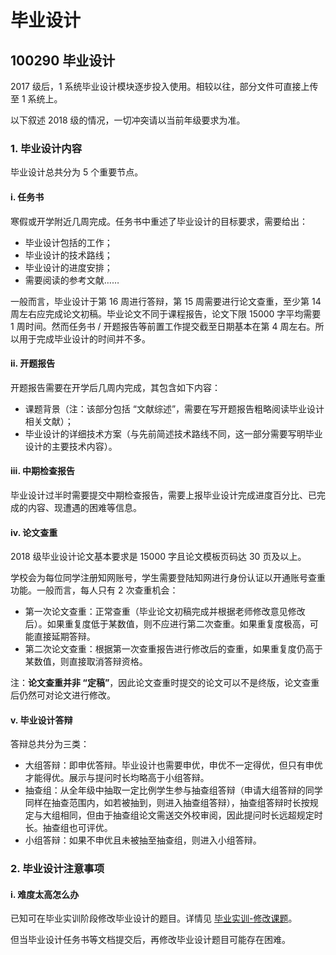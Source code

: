 # 毕业设计

## 100290 毕业设计

2017 级后，1 系统毕业设计模块逐步投入使用。相较以往，部分文件可直接上传至 1 系统上。

以下叙述 2018 级的情况，一切冲突请以当前年级要求为准。

### 1. 毕业设计内容

毕业设计总共分为 5 个重要节点。

#### i. 任务书

寒假或开学附近几周完成。任务书中重述了毕业设计的目标要求，需要给出：

* 毕业设计包括的工作；
* 毕业设计的技术路线；
* 毕业设计的进度安排；
* 需要阅读的参考文献……

一般而言，毕业设计于第 16 周进行答辩，第 15 周需要进行论文查重，至少第 14 周左右应完成论文初稿。毕业论文不同于课程报告，论文下限 15000 字平均需要 1 周时间。然而任务书 / 开题报告等前置工作提交截至日期基本在第 4 周左右。所以用于完成毕业设计的时间并不多。

#### ii. 开题报告

开题报告需要在开学后几周内完成，其包含如下内容：

* 课题背景（注：该部分包括 “文献综述”，需要在写开题报告粗略阅读毕业设计相关文献）；
* 毕业设计的详细技术方案（与先前简述技术路线不同，这一部分需要写明毕业设计的主要技术内容）。

#### iii. 中期检查报告

毕业设计过半时需要提交中期检查报告，需要上报毕业设计完成进度百分比、已完成的内容、现遭遇的困难等信息。

#### iv. 论文查重

2018 级毕业设计论文基本要求是 15000 字且论文模板页码达 30 页及以上。

学校会为每位同学注册知网账号，学生需要登陆知网进行身份认证以开通账号查重功能。一般而言，每人只有 2 次查重机会：

* 第一次论文查重：正常查重（毕业论文初稿完成并根据老师修改意见修改后）。如果重复度低于某数值，则不应进行第二次查重。如果重复度极高，可能直接延期答辩。
* 第二次论文查重：根据第一次查重报告进行修改后的查重，如果重复度仍高于某数值，则直接取消答辩资格。

注：**论文查重并非 “定稿”**，因此论文查重时提交的论文可以不是终版，论文查重后仍然可对论文进行修改。

#### v. 毕业设计答辩

答辩总共分为三类：

* 大组答辩：即申优答辩。毕业设计也需要申优，申优不一定得优，但只有申优才能得优。展示与提问时长均略高于小组答辩。
* 抽查组：从全年级中抽取一定比例学生参与抽查组答辩（申请大组答辩的同学同样在抽查范围内，如若被抽到，则进入抽查组答辩），抽查组答辩时长按规定与大组相同，但由于抽查组论文需送交外校审阅，因此提问时长远超规定时长。抽查组也可评优。
* 小组答辩：如果不申优且未被抽至抽查组，则进入小组答辩。

### 2. 毕业设计注意事项

#### i. 难度太高怎么办

已知可在毕业实训阶段修改毕业设计的题目。详情见 [毕业实训-修改课题](../100577_%E6%AF%95%E4%B8%9A%E5%AE%9E%E8%AE%AD/README.md)。

但当毕业设计任务书等文档提交后，再修改毕业设计题目可能存在困难。
